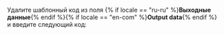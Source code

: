 Удалите шаблонный код из поля {% if locale == "ru-ru" %}**Выходные данные**{% endif %}{% if locale == "en-com" %}**Output data**{% endif %} и введите следующий код: